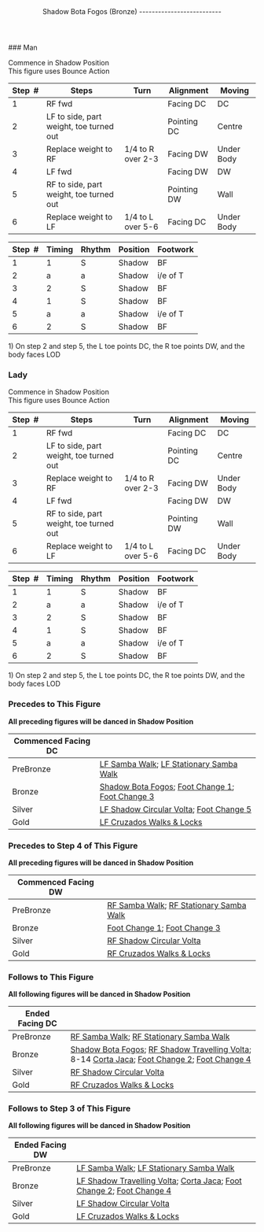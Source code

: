 <header>Shadow Bota Fogos (Bronze)
--------------------------

 </header>### Man

Commence in Shadow Position  
 This figure uses Bounce Action

 | **Step<span style="color:white">\_</span>\#** | **Steps** | **Turn** | **Alignment** | **Moving** |
|---|---|---|---|---|
| 1 | RF fwd |  | Facing DC | DC |
| 2 | LF to side, part weight, toe turned out |  | Pointing DC | Centre |
| 3 | Replace weight to RF | 1/4 to R over 2-3 | Facing DW | Under Body |
| 4 | LF fwd |  | Facing DW | DW |
| 5 | RF to side, part weight, toe turned out |  | Pointing DW | Wall |
| 6 | Replace weight to LF | 1/4 to L over 5-6 | Facing DC | Under Body |

 | **Step<span style="color:white">\_</span>\#** | **Timing** | **Rhythm** | **Position** | **Footwork** |
|---|---|---|---|---|
| 1 | 1 | S | Shadow | BF |
| 2 | a | a | Shadow | i/e of T |
| 3 | 2 | S | Shadow | BF |
| 4 | 1 | S | Shadow | BF |
| 5 | a | a | Shadow | i/e of T |
| 6 | 2 | S | Shadow | BF |

1\) On step 2 and step 5, the L toe points DC, the R toe points DW, and the body faces LOD

### Lady

Commence in Shadow Position  
 This figure uses Bounce Action

 | **Step<span style="color:white">\_</span>\#** | **Steps** | **Turn** | **Alignment** | **Moving** |
|---|---|---|---|---|
| 1 | RF fwd |  | Facing DC | DC |
| 2 | LF to side, part weight, toe turned out |  | Pointing DC | Centre |
| 3 | Replace weight to RF | 1/4 to R over 2-3 | Facing DW | Under Body |
| 4 | LF fwd |  | Facing DW | DW |
| 5 | RF to side, part weight, toe turned out |  | Pointing DW | Wall |
| 6 | Replace weight to LF | 1/4 to L over 5-6 | Facing DC | Under Body |

 | **Step<span style="color:white">\_</span>\#** | **Timing** | **Rhythm** | **Position** | **Footwork** |
|---|---|---|---|---|
| 1 | 1 | S | Shadow | BF |
| 2 | a | a | Shadow | i/e of T |
| 3 | 2 | S | Shadow | BF |
| 4 | 1 | S | Shadow | BF |
| 5 | a | a | Shadow | i/e of T |
| 6 | 2 | S | Shadow | BF |

1\) On step 2 and step 5, the L toe points DC, the R toe points DW, and the body faces LOD

### Precedes to This Figure

**All preceding figures will be danced in Shadow Position**

 | **Commenced Facing DC** |  |
|---|---|
| PreBronze | [LF Samba Walk](samba_walks_pp.md); [LF Stationary Samba Walk](stationary_samba_walks.md) |
| Bronze | [Shadow Bota Fogos](shadow_bota_fogos.md); [Foot Change 1](foot_change_1_closed_to_shadow.md); [Foot Change 3](foot_change_3_pp_cpp_to_shadow.md) |
| Silver | [LF Shadow Circular Volta](shadow_circ_voltas.md); [Foot Change 5](foot_change_5_rsp_to_shadow.md) |
| Gold | [LF Cruzados Walks &amp; Locks](cruzados.md) |

### Precedes to Step 4 of This Figure

**All preceding figures will be danced in Shadow Position**

 | **Commenced Facing DW** |  |
|---|---|
| PreBronze | [RF Samba Walk](samba_walks_pp.md); [RF Stationary Samba Walk](stationary_samba_walks.md) |
| Bronze | [Foot Change 1](foot_change_1_closed_to_shadow.md); [Foot Change 3](foot_change_3_pp_cpp_to_shadow.md) |
| Silver | [RF Shadow Circular Volta](shadow_circ_voltas.md) |
| Gold | [RF Cruzados Walks &amp; Locks](cruzados.md) |

### Follows to This Figure

**All following figures will be danced in Shadow Position**

 | **Ended Facing DC** |  |
|---|---|
| PreBronze | [RF Samba Walk](samba_walks_pp.md); [RF Stationary Samba Walk](stationary_samba_walks.md) |
| Bronze | [Shadow Bota Fogos](shadow_bota_fogos.md); [RF Shadow Travelling Volta](shadow_travelling_voltas.md); 8-14 [Corta Jaca](corta_jaca.md); [Foot Change 2](foot_change_2_shadow_to_closed.md); [Foot Change 4](foot_change_4_shadow_to_pp_cpp.md) |
| Silver | [RF Shadow Circular Volta](shadow_circ_voltas.md) |
| Gold | [RF Cruzados Walks &amp; Locks](cruzados.md) |

### Follows to Step 3 of This Figure

**All following figures will be danced in Shadow Position**

 | **Ended Facing DW** |  |
|---|---|
| PreBronze | [LF Samba Walk](samba_walks_pp.md); [LF Stationary Samba Walk](stationary_samba_walks.md) |
| Bronze | [LF Shadow Travelling Volta](shadow_travelling_voltas.md); [Corta Jaca](corta_jaca.md); [Foot Change 2](foot_change_2_shadow_to_closed.md); [Foot Change 4](foot_change_4_shadow_to_pp_cpp.md) |
| Silver | [LF Shadow Circular Volta](shadow_circ_voltas.md) |
| Gold | [LF Cruzados Walks &amp; Locks](cruzados.md) |